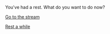 You've had a rest. What do you want to do now?

[Go to the stream](../stream/stream.md)

[Rest a while](rested.md)
